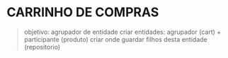 
# CARRINHO DE COMPRAS
> objetivo: agrupador de entidade
> criar entidades: agrupador (cart) + participante (produto)
> criar onde guardar filhos desta entidade (repositorio)